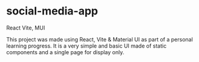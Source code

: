# social-media-app
React Vite, MUI

This project was made using React, Vite & Material UI as part of a personal learning progress. 
It is a very simple and basic UI made of static components and a single page for display only.
